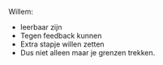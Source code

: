 Willem:
- leerbaar zijn
- Tegen feedback kunnen
- Extra stapje willen zetten
- Dus niet alleen maar je grenzen trekken. 